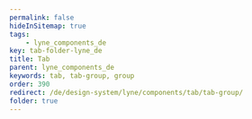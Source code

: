 ```yaml
---
permalink: false
hideInSitemap: true
tags: 
    - lyne_components_de
key: tab-folder-lyne_de
title: Tab
parent: lyne_components_de
keywords: tab, tab-group, group
order: 390
redirect: /de/design-system/lyne/components/tab/tab-group/
folder: true
---
```

